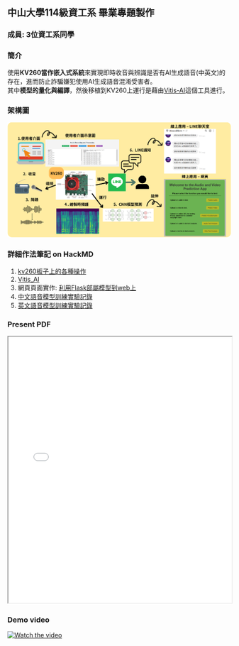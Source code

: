 ## 中山大學114級資工系 畢業專題製作
### 成員: 3位資工系同學
### 簡介
使用**KV260當作嵌入式系統**來實現即時收音與辨識是否有AI生成語音(中英文)的存在，進而防止詐騙嫌犯使用AI生成語音混淆受害者。  
其中**模型的量化與編譯**，然後移植到KV260上運行是藉由[Vitis-AI](https://docs.amd.com/r/en-US/ug1414-vitis-ai/Vitis-AI-Overview)這個工具進行。
### 架構圖
![image](project_structure.png)

### 詳細作法筆記 on HackMD
1. [kv260板子上的各種操作](https://hackmd.io/@NsysuAnn/H1F9KKYU0)
2. [Vitis_AI](https://hackmd.io/@NsysuAnn/Hk1J81EGC)
3. 網頁頁面實作: [利用Flask部屬模型到web上](https://hackmd.io/@NsysuAnn/SkjrN2e9C)
4. [中文語音模型訓練實驗記錄](https://hackmd.io/@NsysuAnn/rkkSEvIL0)
4. [英文語音模型訓練實驗記錄](https://hackmd.io/@NsysuAnn/ryLvAgCF0)

### Present PDF
<iframe src="./文獻/專題競賽最終簡報.pdf" width="100%" height="600px"></iframe>

### Demo video
[![Watch the video](https://img.youtube.com/vi/tRtrg5NVRNE/0.jpg)](https://www.youtube.com/watch?v=tRtrg5NVRNE)
